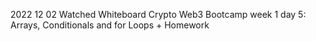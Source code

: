 2022 12 02
Watched Whiteboard Crypto Web3 Bootcamp week 1 day 5: Arrays, Conditionals and for Loops + Homework